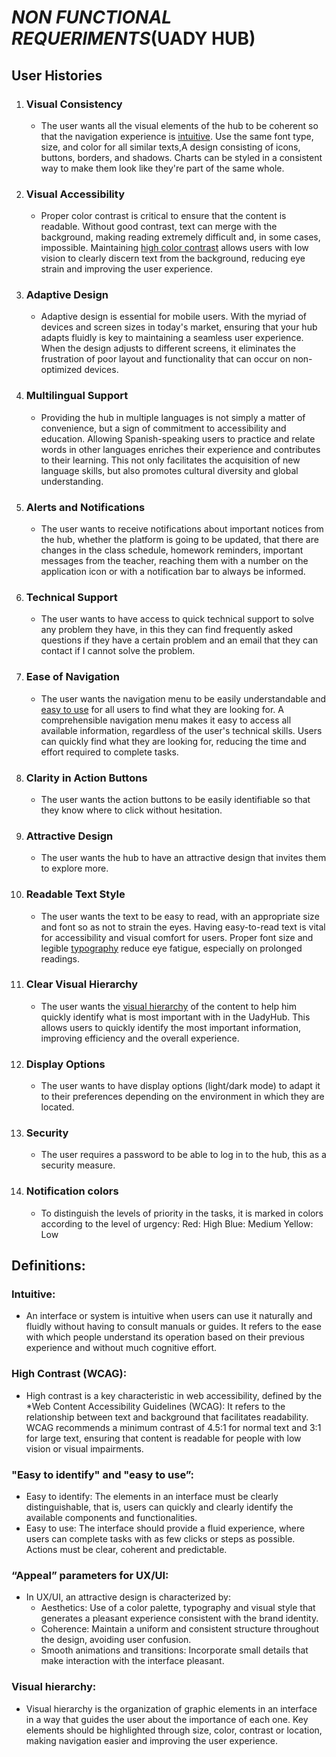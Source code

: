 # *NON FUNCTIONAL REQUERIMENTS*(UADY HUB)

## User Histories

1. ### Visual Consistency
 
   -  The user wants all the visual elements of the hub to be coherent so that the navigation experience is [intuitive]. Use the same font type, size, and color for all similar texts,A design consisting of icons, buttons, borders, and shadows. Charts can be styled in a consistent way to make them look like they're part of the same whole.
   
2. ### Visual Accessibility
 
   -    Proper color contrast is critical to ensure that the content is readable. Without good contrast, text can merge with the background, making reading extremely difficult and, in some cases, impossible. Maintaining [high color contrast] allows users with low vision to clearly discern text from the background, reducing eye strain and improving the user experience.
   
     
3. ### Adaptive Design
   -  Adaptive design is essential for mobile users. With the myriad of devices and screen sizes in today's market, ensuring that your hub adapts fluidly is key to maintaining a seamless user experience. When the design adjusts to different screens, it eliminates the frustration of poor layout and functionality that can occur on non-optimized devices.  

4. ### Multilingual Support
      -  Providing the hub in multiple languages is not simply a matter of convenience, but a sign of commitment to accessibility and education. Allowing Spanish-speaking users to practice and relate words in other languages enriches their experience and contributes to their learning. This not only facilitates the acquisition of new language skills, but also promotes cultural diversity and global understanding.
      
5.  ### Alerts and Notifications
       -   The user wants to receive notifications about important notices from the hub, whether the platform is going to be updated, that there are changes in the class schedule, homework reminders, important messages from the teacher, reaching them with a number on the application icon or with a notification bar to always be informed.

6. ### Technical Support
   -  The user wants to have access to quick technical support to solve any problem they have, in this they can find frequently asked questions if they have a certain problem and an email that they can contact if I cannot solve the problem.

7. ### Ease of Navigation

   -  The user wants the navigation menu to be easily understandable and [easy to use] for all users to find what they are looking for. A comprehensible navigation menu makes it easy to access all available information, regardless of the user's technical skills.  Users can quickly find what they are looking for, reducing the time and effort required to complete tasks.
 

8. ### Clarity in Action Buttons

    -  The user wants the action buttons to be easily identifiable so that they know where to click without hesitation.

9. ### Attractive Design

    -  The user wants the hub to have an attractive design that invites them to explore more.

10. ### Readable Text Style

    -  The user wants the text to be easy to read, with an appropriate size and font so as not to strain the eyes. Having easy-to-read text is vital for accessibility and visual comfort for users. Proper font size and legible [typography] reduce eye fatigue, especially on prolonged readings.

11. ### Clear Visual Hierarchy

    -  The user wants the [visual hierarchy] of the content to help him quickly identify what is most important with in the UadyHub. This allows users to quickly identify the most important information, improving efficiency and the overall experience.

12. ### Display Options

     -   The user wants to have display options (light/dark mode) to adapt it to their preferences depending on the environment in which they are located.
      
13. ### Security
     
     -  The user requires a password to be able to log in to the hub, this as a security measure.


14. ### Notification colors
    
     -  To distinguish the levels of priority in the tasks, it is marked in colors according to the level of urgency: 
Red: High 
Blue: Medium
Yellow: Low


## Definitions:
### Intuitive: 

   - An interface or system is intuitive when users can use it naturally and fluidly without having to consult manuals or guides. It refers to the ease with which people understand its operation based on their previous experience and without much cognitive effort. 

### High Contrast (WCAG):
   - High contrast is a key characteristic in web accessibility, defined by the *Web Content Accessibility Guidelines (WCAG): It refers to the relationship between text and background that facilitates readability. WCAG recommends a minimum contrast of 4.5:1 for normal text and 3:1 for large text, ensuring that content is readable for people with low vision or visual impairments.

### "Easy to identify" and "easy to use”:
   - Easy to identify: The elements in an interface must be clearly distinguishable, that is, users can quickly and clearly identify the available components and functionalities.
   - Easy to use: The interface should provide a fluid experience, where users can complete tasks with as few clicks or steps as possible. Actions must be clear, coherent and predictable.

### “Appeal” parameters for UX/UI:
   - In UX/UI, an attractive design is characterized by:
     - Aesthetics: Use of a color palette, typography and visual style that generates a pleasant experience consistent with the brand identity.
     - Coherence: Maintain a uniform and consistent structure throughout the design, avoiding user confusion.
     - Smooth animations and transitions: Incorporate small details that make interaction with the interface pleasant.

### Visual hierarchy:
   - Visual hierarchy is the organization of graphic elements in an interface in a way that guides the user about the importance of each one. Key elements should be highlighted through size, color, contrast or location, making navigation easier and improving the user experience.


[intuitive]: https://github.com/Ozia112/Team-2-FSE-repo/blob/TM-02-Branch/(C)Requirements/NonFuncionalRequirements.md#intuitive

[High color contrast]: https://github.com/Ozia112/Team-2-FSE-repo/blob/TM-02-Branch/(C)Requirements/NonFuncionalRequirements.md#high-contrast-wcag

[easy to use]:https://github.com/Ozia112/Team-2-FSE-repo/blob/TM-02-Branch/(C)Requirements/NonFuncionalRequirements.md#easy-to-identify-and-easy-to-use

[Typography]: https://github.com/Ozia112/Team-2-FSE-repo/blob/TM-02-Branch/(C)Requirements/NonFuncionalRequirements.md#appeal-parameters-for-uxui

[Visual hierarchy]: https://github.com/Ozia112/Team-2-FSE-repo/blob/TM-02-Branch/(C)Requirements/NonFuncionalRequirements.md#visual-hierarchy
